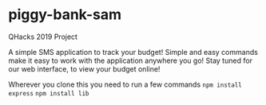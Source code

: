 # piggy-bank-sam
QHacks 2019 Project

A simple SMS application to track your budget! Simple and easy commands make it easy to work with the application anywhere you go! Stay tuned for our web interface, to view your budget online!

Wherever you clone this you need to run a few commands
`npm install express`
`npm install lib`
